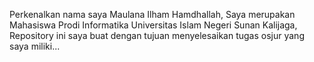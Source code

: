 Perkenalkan nama saya Maulana Ilham Hamdhallah, Saya merupakan Mahasiswa Prodi Informatika Universitas Islam Negeri Sunan Kalijaga, Repository ini saya buat dengan tujuan menyelesaikan tugas osjur yang saya miliki...
